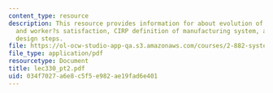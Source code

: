 ```yaml
---
content_type: resource
description: This resource provides information for about evolution of cost, quality
  and worker?s satisfaction, CIRP definition of manufacturing system, and axiomatic
  design steps.
file: https://ol-ocw-studio-app-qa.s3.amazonaws.com/courses/2-882-system-design-and-analysis-based-on-ad-and-complexity-theories-spring-2005/034f7027a6e8c5f5e982ae19fad6e401_lec330_pt2.pdf
file_type: application/pdf
resourcetype: Document
title: lec330_pt2.pdf
uid: 034f7027-a6e8-c5f5-e982-ae19fad6e401
---
```


